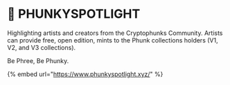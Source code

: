 # 🔦 PHUNKYSPOTLIGHT

Highlighting artists and creators from the Cryptophunks Community. Artists can provide free, open edition, mints to the Phunk collections holders (V1, V2, and V3 collections).

Be Phree, Be Phunky.

{% embed url="https://www.phunkyspotlight.xyz/" %}
